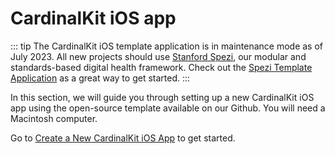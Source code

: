# CardinalKit iOS app

::: tip
The CardinalKit iOS template application is in maintenance mode as of July 2023. All new projects should use [Stanford Spezi](https://spezi.stanford.edu), our modular and standards-based digital health framework. Check out the [Spezi Template Application](https://github.com/StanfordSpezi/SpeziTemplateApplication) as a great way to get started.
:::

In this section, we will guide you through setting up a new CardinalKit iOS app using the open-source template available on our Github. You will need a Macintosh computer.

Go to [Create a New CardinalKit iOS App](/cardinalkit-docs/1-cardinalkit-app/1-start.html) to get started.